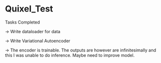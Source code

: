 # Quixel_Test
Tasks Completed

-> Write dataloader for data

-> Write Variational Autoencoder

-> The encoder is trainable. The outputs are however are infinitesimally and this I was unable to do inference. Maybe need to improve model.
